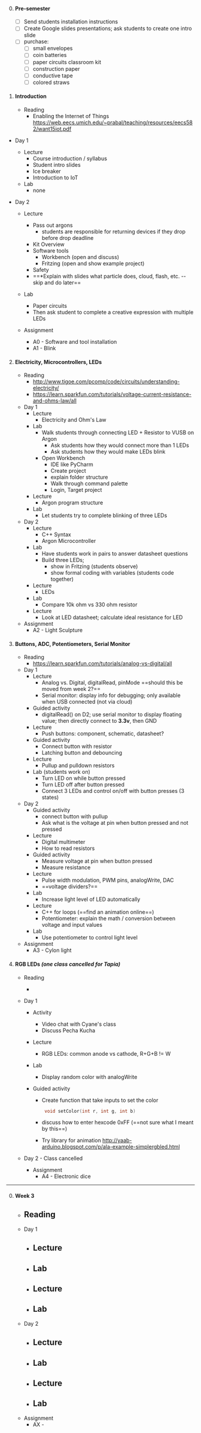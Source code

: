 0. #### Pre-semester

   - [ ] Send students installation instructions
   - [ ] Create Google slides presentations; ask students to create one intro slide
   - [ ] purchase:
     - [ ] small envelopes
     - [ ] coin batteries
     - [ ] paper circuits classroom kit
     - [ ] construction paper
     - [ ] conductive tape
     - [ ] colored straws

1. #### Introduction
   
   - Reading
     - Enabling the Internet of Things https://web.eecs.umich.edu/~prabal/teaching/resources/eecs582/want15iot.pdf
- Day 1 
  - Lecture
    - Course introduction / syllabus
    - Student intro slides 
    - Ice breaker
    - Introduction to IoT
  - Lab
    - none
- Day 2
  
  - Lecture
  
    - Pass out argons
       - students are responsible for returning devices if they drop before drop deadline
    - Kit Overview
    - Software tools
       - Workbench (open and discuss)
       - Fritzing (open and show example project)
    - Safety
    - ==*Explain with slides what particle does, cloud, flash, etc. -- skip and do later==
  
   - Lab
     
     - Paper circuits
     - Then ask student to complete a creative expression with multiple LEDs
  - Assignment
    - A0 - Software and tool installation
    - A1 - Blink
  

2. #### Electricity, Microcontrollers, LEDs
   
   - Reading
     - http://www.tigoe.com/pcomp/code/circuits/understanding-electricity/
     - https://learn.sparkfun.com/tutorials/voltage-current-resistance-and-ohms-law/all
   - Day 1
     - Lecture
       - Electricity and Ohm's Law
     - Lab
       - Walk students through connecting LED + Resistor to VUSB on Argon
         - Ask students how they would connect more than 1 LEDs
         - Ask students how they would make LEDs blink
       - Open Workbench
         - IDE like PyCharm
         - Create project
         - explain folder structure
         - Walk through command palette
         - Login, Target project
     - Lecture
       - Argon program structure
     - Lab
       - Let students try to complete blinking of three LEDs
   - Day 2
     - Lecture
       - C++ Syntax
       - Argon Microcontroller
     - Lab
       - Have students work in pairs to answer datasheet questions
       - Build three LEDs; 
         - show in Fritzing (students observe)
         - show formal coding with variables (students code together)
     - Lecture
       - LEDs
     - Lab
       - Compare 10k ohm vs 330 ohm resistor
     - Lecture
       - Look at LED datasheet; calculate ideal resistance for LED
   - Assignment
     - A2 - Light Sculpture
   
3. #### Buttons, ADC, Potentiometers, Serial Monitor

   - Reading
     - https://learn.sparkfun.com/tutorials/analog-vs-digital/all
   - Day 1
     - Lecture
       - Analog vs. Digital, digitalRead, pinMode ==should this be moved from week 2?==
       - Serial monitor: display info for debugging; only available when USB connected (not via cloud)
     - Guided activity
       - digitalRead() on D2; use serial monitor to display floating value; then directly connect to **3.3v**, then GND
     - Lecture
       - Push buttons: component, schematic, datasheet?
     - Guided activity
       - Connect button with resistor
       - Latching button and debouncing
     - Lecture
       - Pullup and pulldown resistors
     - Lab (students work on)
       - Turn LED on while button pressed
       - Turn LED off after button pressed
       - Connect 3 LEDs and control on/off with button presses (3 states)
   - Day 2
     - Guided activity
       - connect button with pullup
       - Ask what is the voltage at pin when button pressed and not pressed
     - Lecture
       - Digital multimeter
       - How to read resistors
     - Guided activity
       - Measure voltage at pin when button pressed
       - Measure resistance
     - Lecture
       - Pulse width modulation, PWM pins, analogWrite, DAC
       - ==voltage dividers?==
     - Lab
       - Increase light level of LED automatically
     - Lecture
       - C++ for loops (==find an animation online==)
       - Potentiometer: explain the math / conversion between voltage and input values
     - Lab
       - Use potentiometer to control light level
   - Assignment
     - A3 - Cylon light 
4. #### RGB LEDs *(one class cancelled for Tapia)*

   - Reading
     
     - 
   - Day 1
     - Activity
       - Video chat with Cyane's class
       - Discuss Pecha Kucha
     - Lecture
       
       - RGB LEDs: common anode vs cathode, R+G+B != W
     - Lab
       
       - Display random color with analogWrite
     - Guided activity
       - Create function that take inputs to set the color
         
         ```c++
          void setColor(int r, int g, int b)
         ```
         
       - discuss how to enter hexcode 0xFF (==not sure what I meant by this==)
       
       - Try library for animation http://yaab-arduino.blogspot.com/p/ala-example-simplergbled.html
   - Day 2 - Class cancelled
     - Assignment
       - A4 - Electronic dice 



---



0. #### Week 3

   - Reading
     - 
   - Day 1
     - Lecture
       - 
     - Lab
       - 
     - Lecture
       - 
     - Lab
       - 
   - Day 2
     - Lecture
       - 
     - Lab
       - 
     - Lecture
       - 
     - Lab
       - 
   - Assignment
     - AX - 
